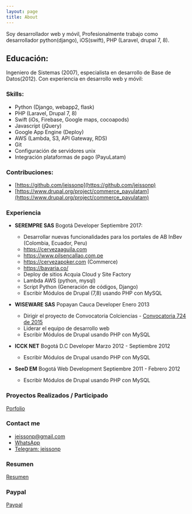 ```yaml
---
layout: page
title: About
---
```

Soy desarrollador web y m&oacute;vil, Profesionalmente trabajo como desarrollador python(django), iOS(swift), PHP (Laravel, drupal 7, 8).


## Educaci&oacute;n:

Ingeniero de Sistemas (2007), especialista en desarrollo de Base de Datos(2012).
Con experiencia en desarrollo web y m&oacute;vil:

### Skills:

- Python (Django, webapp2, flask)
- PHP (Laravel, Drupal 7, 8)
- Swift (iOs, Firebase, Google maps, cocoapods)
- Javascript (jQuery)
- Google App Engine (Deploy)
- AWS (Lambda, S3, API Gateway, RDS)
- Git
- Configuración de servidores unix
- Integración plataformas de pago (PayuLatam)

### Contribuciones:
- [https://github.com/jeissonp](https://github.com/jeissonp)
- [https://www.drupal.org/project/commerce_payulatam](https://www.drupal.org/project/commerce_payulatam)

### Experiencia

 - **SEREMPRE SAS** Bogot&aacute; Developer Septiembre 2017:
    - Desarrollar nuevas funcionalidades para los portales de AB InBev (Colombia, Ecuador, Peru)
    - https://cervezaaguila.com
    - https://www.pilsencallao.com.pe
    - https://cervezapoker.com (Commerce)
    - https://bavaria.co/
    - Deploy de sitios Acquia Cloud y Site Factory
    - Lambda AWS (python, mysql)
    - Script Python (Generación de códigos, Django)
    - Escribir M&oacute;dulos de Drupal (7,8) usando PHP con MySQL
    
    
 - **WISEWARE SAS** Popayan Cauca Developer Enero 2013
    - Dirigir el proyecto de Convocatoria Colciencias - [Convocatoria 724 de 2015](https://apps.co/inscripciones/convocatoria/ayudapps-2015/)
    - Liderar el equipo de desarrollo web
    - Escribir M&oacute;dulos de Drupal usando PHP con MySQL

 - **ICCK NET** Bogot&aacute; D.C Developer Marzo 2012 - Septiembre 2012
    - Escribir M&oacute;dulos de Drupal usando PHP con MySQL

 - **SeeD EM** Bogot&aacute; Web Development Septiembre 2011 - Febrero 2012
    - Escribir M&oacute;dulos de Drupal usando PHP con MySQL

### Proyectos Realizados / Participado
[Porfolio](/categories)

### Contact me
- [jeissonp@gmail.com](mailto:jeissonp@gmail.com)
- [WhatsApp](https://wa.me/573118749273)
- [Telegram: jeissonp](https://t.me/jeissonp)

### Resumen
[Resumen](/HV_JEISSON_PEREZ_MOLANO_DRUPAL_PYTHON.pdf)

### Paypal
[Paypal](https://www.paypal.me/jeissonpm)
